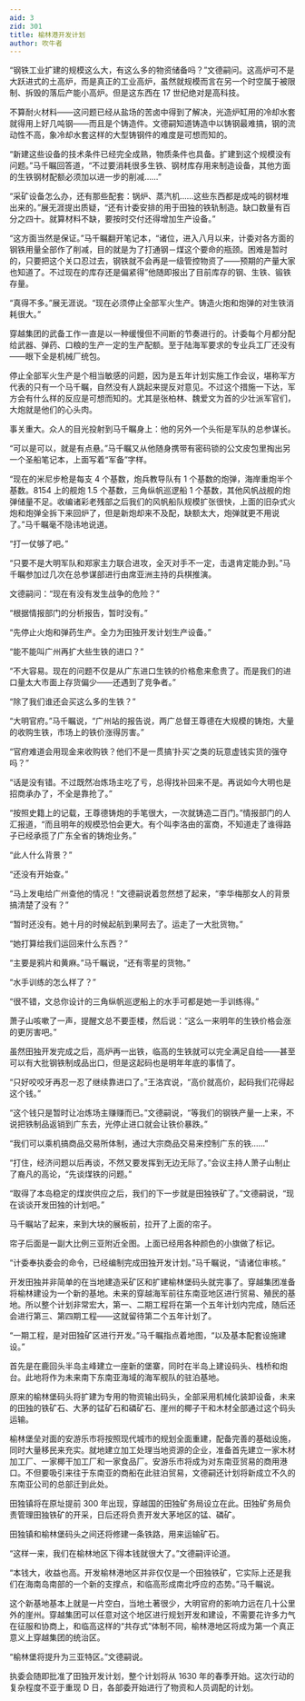 ```yaml
---
aid: 3
zid: 301
title: 榆林港开发计划
author: 吹牛者
---
```


“钢铁工业扩建的规模这么大，有这么多的物资储备吗？”文德嗣问。这高炉可不是大跃进式的土高炉，而是真正的工业高炉，虽然就规模而言在另一个时空属于被限制、拆毁的落后产能小高炉。但是这东西在 17 世纪绝对是高科技。

不算耐火材料——这问题已经从盐场的苦卤中得到了解决，光造炉缸用的冷却水套就得用上好几吨钢——而且是个铸造件。文德嗣知道铸造中以铸钢最难搞，钢的流动性不高，象冷却水套这样的大型铸钢件的难度是可想而知的。

“新建这些设备的技术条件已经完全成熟，物质条件也具备。扩建到这个规模没有问题。”马千瞩回答道，“不过要消耗很多生铁、钢材库存用来制造设备，其他方面的生铁钢材配额必须加以进一步的削减……”

“采矿设备怎么办，还有那些配套：锅炉、蒸汽机……这些东西都是成吨的钢材堆出来的。”展无涯提出质疑，“还有计委安排的用于田独的铁轨制造。缺口数量有百分之四十。就算材料不缺，要按时交付还得增加生产设备。”

“这方面当然是保证。”马千瞩翻开笔记本，“诸位，进入八月以来，计委对各方面的钢铁用量全部作了削减，目的就是为了打通钢－煤这个要命的瓶颈。困难是暂时的，只要把这个关口忍过去，钢铁就不会再是一级管控物资了——预期的产量大家也知道了。不过现在的库存还是偏紧得”他随即报出了目前库存的钢、生铁、锻铁存量。

“真得不多。”展无涯说。“现在必须停止全部军火生产。铸造火炮和炮弹的对生铁消耗很大。”

穿越集团的武备工作一直是以一种缓慢但不间断的节奏进行的。计委每个月都分配给武器、弹药、口粮的生产一定的生产配额。至于陆海军要求的专业兵工厂还没有——眼下全是机械厂统包。

停止全部军火生产是个相当敏感的问题，因为是五年计划实施工作会议，堪称军方代表的只有一个马千瞩，自然没有人跳起来提反对意见。不过这个措施一下达，军方会有什么样的反应是可想而知的。尤其是张柏林、魏爱文为首的少壮派军官们，大炮就是他们的心头肉。

事关重大。众人的目光投射到马千瞩身上：他的另外一个头衔是军队的总参谋长。

“可以是可以，就是有点悬。”马千瞩又从他随身携带有密码锁的公文皮包里掏出另一个圣船笔记本，上面写着“军备”字样。

“现在的米尼步枪是每支 4 个基数，炮兵教导队有 1 个基数的炮弹，海岸重炮半个基数。8154 上的舰炮 1.5 个基数，三角纵帆巡逻船 1 个基数，其他风帆战舰的炮弹储量不足。收编诸彩老残部之后我们的风帆船队规模扩张很快，上面的旧杂式火炮和炮弹全拆下来回炉了，但是新炮却来不及配，缺额太大，炮弹就更不用说了。”马千瞩毫不隐讳地说道。

“打一仗够了吧。”

“只要不是大明军队和郑家主力联合进攻，全灭对手不一定，击退肯定能办到。”马千瞩参加过几次在总参谋部进行由席亚洲主持的兵棋推演。

文德嗣问：“现在有没有发生战争的危险？”

“根据情报部门的分析报告，暂时没有。”

“先停止火炮和弹药生产。全力为田独开发计划生产设备。”

“能不能叫广州再扩大些生铁的进口？”

“不大容易。现在的问题不仅是从广东进口生铁的价格愈来愈贵了。而是我们的进口量太大市面上存货偏少——还遇到了竞争者。”

“除了我们谁还会买这么多的生铁？”

“大明官府。”马千瞩说，“广州站的报告说，两广总督王尊德在大规模的铸炮，大量的收购生铁，市场上的铁价涨得厉害。”

“官府难道会用现金来收购铁？他们不是一贯搞‘扑买’之类的玩意虚钱实货的强夺吗？”

“话是没有错。不过既然冶炼场主吃了亏，总得找补回来不是。再说如今大明也是招商承办了，不全是靠抢了。”

“按照史籍上的记载，王尊德铸炮的手笔很大，一次就铸造二百门。”情报部门的人汇报道，“而且明年的规模恐怕会更大。有个叫李洛由的富商，不知道走了谁得路子已经承揽了广东全省的铸炮业务。”

“此人什么背景？”

“还没有开始查。”

“马上发电给广州查他的情况！”文德嗣说着忽然想了起来，“李华梅那女人的背景搞清楚了没有？”

“暂时还没有。她十月的时候起航到果阿去了。运走了一大批货物。”

“她打算给我们运回来什么东西？”

“主要是鸦片和黄麻。”马千瞩说，“还有零星的货物。”

“水手训练的怎么样了？”

“很不错，文总你设计的三角纵帆巡逻船上的水手可都是她一手训练得。”

萧子山咳嗽了一声，提醒文总不要歪楼，然后说：“这么一来明年的生铁价格会涨的更厉害吧。”

虽然田独开发完成之后，高炉再一出铁，临高的生铁就可以完全满足自给——甚至可以有大批钢铁制成品出口，但是这起码也是明年年底的事情了。

“只好咬咬牙再忍一忍了继续靠进口了。”王洛宾说，“高价就高价，起码我们花得起这个钱。”

“这个钱只是暂时让冶炼场主赚赚而已。”文德嗣说，“等我们的钢铁产量一上来，不说把铁制品返销到广东去，光停止进口就会让铁价暴跌。”

“我们可以乘机搞商品交易所体制，通过大宗商品交易来控制广东的铁……”

“打住，经济问题以后再谈，不然又要发挥到无边无际了。”会议主持人萧子山制止了裔凡的高论，“先谈煤铁的问题。”

“取得了本岛稳定的煤炭供应之后，我们的下一步就是田独铁矿了。”文德嗣说，“现在谈谈开发田独的计划吧。”

马千瞩站了起来，来到大块的展板前，拉开了上面的帘子。

帘子后面是一副大比例三亚附近全图。上面已经用各种颜色的小旗做了标记。

“计委奉执委会的命令，已经编制完成田独开发计划。”马千瞩说，“请诸位审核。”

开发田独并非简单的在当地建造采矿区和扩建榆林堡码头就完事了。穿越集团准备将榆林建设为一个新的基地。未来的穿越海军前往东南亚地区进行贸易、殖民的基地。所以整个计划非常宏大，第一、二期工程将在第一个五年计划内完成，随后还会进行第三、第四期工程——这就留待第二个五年计划了。

“一期工程，是对田独矿区进行开发。”马千瞩指点着地图，“以及基本配套设施建设。”

首先是在鹿回头半岛主峰建立一座新的堡寨，同时在半岛上建设码头、栈桥和炮台。此地将作为未来南下东南亚海域的海军舰队的驻泊基地。

原来的榆林堡码头将扩建为专用的物资输出码头，全部采用机械化装卸设备，未来的田独的铁矿石、大茅的锰矿石和磷矿石、崖州的椰子干和木材全部通过这个码头运输。

榆林堡垒对面的安游乐市将按照现代城市的规划全面重建，配备完善的基础设施，同时大量移民来充实。就地建立加工处理当地资源的企业，准备首先建立一家木材加工厂、一家椰干加工厂和一家食品厂。安游乐市将成为对东南亚贸易的商用港口。不但要吸引来往于东南亚的商船在此驻泊贸易，文德嗣还计划将新成立不久的东南亚公司的总部迁到此处。

田独镇将在原址提前 300 年出现，穿越国的田独矿务局设立在此。田独矿务局负责管理田独铁矿的开采，日后还将负责开发大茅地区的锰、磷矿。

田独镇和榆林堡码头之间还将修建一条铁路，用来运输矿石。

“这样一来，我们在榆林地区下得本钱就很大了。”文德嗣评论道。

“本钱大，收益也高。开发榆林港地区并非仅仅是一个田独铁矿，它实际上还是我们在海南岛南部的一个新的支撑点，和临高形成南北呼应的态势。”马千瞩说。

这个新基地基本上就是一片空白，当地土著很少，大明官府的影响力远在几十公里外的崖州。穿越集团可以任意对这个地区进行规划开发和建设，不需要花许多力气在征服和协商上，和临高这样的“共存式”体制不同，榆林港地区将成为第一个真正意义上穿越集团的统治区。

“榆林堡将提升为三亚特区。”文德嗣说。

执委会随即批准了田独开发计划，整个计划将从 1630 年的春季开始。这次行动的复杂程度不亚于重现 D 日，各部委开始进行了物资和人员调配的计划。
